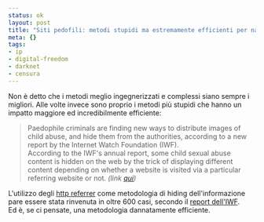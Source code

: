 ```yaml
--- 
status: ok
layout: post
title: "Siti pedofili: metodi stupidi ma estremamente efficienti per nascondere le immagini"
meta: {}
tags: 
- ip
- digital-freedom
- darknet
- censura
---
```

Non è detto che i metodi meglio ingegnerizzati e complessi siano sempre i migliori. Alle volte invece sono proprio i metodi più stupidi che hanno un impatto maggiore ed incredibilmente efficiente:

> Paedophile criminals are finding new ways to distribute images of child abuse, and hide them from the authorities, according to a new report by the Internet Watch Foundation (IWF).  
> According to the IWF's annual report, some child sexual abuse content is hidden on the web by the trick of displaying different content depending on whether a website is visited via a particular referring website or not. *(link [qui][1])*

L'utilizzo degli [http referrer][2] come metodologia di hiding dell'informazione pare essere stata rinvenuta in oltre 600 casi, secondo il [report dell'IWF][3].  
Ed è, se ci pensate, una metodologia dannatamente efficiente.

[1]: http://nakedsecurity.sophos.com/2012/03/26/paedophiles-hide-child-abuse-images-online/
[2]: http://en.wikipedia.org/wiki/HTTP_referer
[3]: http://www.iwf.org.uk/about-iwf/news/post/321-internet-watch-foundation-report-highlights-new-abuse-of-online-technology